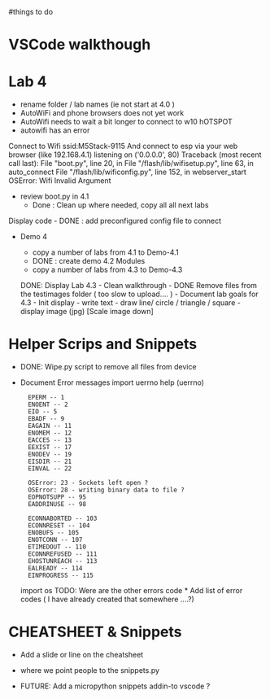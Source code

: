 #things to do 

VSCode walkthough 
=================

Lab 4
========
* rename folder / lab names (ie not start at 4.0 )
* AutoWiFi and phone browsers does not yet work 
* AutoWifi needs to wait a bit longer to connect to w10 hOTSPOT 
* autowifi has an error


Connect to Wifi ssid:M5Stack-9115
And connect to esp via your web browser (like 192.168.4.1)
listening on ('0.0.0.0', 80)
Traceback (most recent call last):
  File "boot.py", line 20, in <module>
  File "/flash/lib/wifisetup.py", line 63, in auto_connect
  File "/flash/lib/wificonfig.py", line 152, in webserver_start
OSError: Wifi Invalid Argument



* review boot.py in 4.1 
    - Done :  Clean up where needed, copy all all next labs

Display code 
    - DONE : add preconfigured config file to connect 

* Demo 4
    - copy a number of labs from 4.1 to Demo-4.1
    - DONE : create demo 4.2 Modules
    - copy a number of labs from 4.3 to Demo-4.3

    DONE: Display Lab 4.3
        - Clean walkthrough
        - DONE Remove files from the testimages folder ( too slow to upload.... )
        - Document lab goals for 4.3 
            - Init display
            - write text 
            - draw line/ circle / triangle / square 
            - display image (jpg) [Scale image down] 
            

Helper Scrips and Snippets
==========================
* DONE: Wipe.py script to remove all files from device 

* Document Error messages 
    import uerrno
    help (uerrno)

        EPERM -- 1
        ENOENT -- 2
        EIO -- 5
        EBADF -- 9
        EAGAIN -- 11
        ENOMEM -- 12
        EACCES -- 13
        EEXIST -- 17
        ENODEV -- 19
        EISDIR -- 21
        EINVAL -- 22

        OSError: 23 - Sockets left open ?
        OSError: 28 - writing binary data to file ?
        EOPNOTSUPP -- 95
        EADDRINUSE -- 98

        ECONNABORTED -- 103
        ECONNRESET -- 104
        ENOBUFS -- 105
        ENOTCONN -- 107
        ETIMEDOUT -- 110
        ECONNREFUSED -- 111
        EHOSTUNREACH -- 113
        EALREADY -- 114
        EINPROGRESS -- 115

    import os 
    TODO: Were are the other errors code 
        * Add list of error codes ( I have already created that somewhere ....?)

CHEATSHEET & Snippets 
======================
* Add a slide or line on the cheatsheet 
* where we point people to the snippets.py 


* FUTURE: Add a micropython snippets addin-to vscode ?


